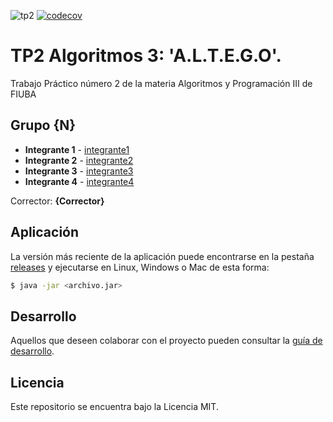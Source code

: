 ![tp2](https://github.com/mpiligaddi/tp2_algo3/actions/workflows/build.yml/badge.svg) [![codecov](https://codecov.io/gh/mpiligaddi/tp2_algo3/branch/master/graph/badge.svg)](https://codecov.io/gh/mpiligaddi/tp2_algo3)

# TP2 Algoritmos 3: 'A.L.T.E.G.O'.

Trabajo Práctico número 2 de la materia Algoritmos y Programación III de FIUBA

## Grupo {N}

* **Integrante 1** - [integrante1](https://github.com/integrante1)
* **Integrante 2** - [integrante2](https://github.com/mpiligaddi)
* **Integrante 3** - [integrante3](https://github.com/integrante3)
* **Integrante 4** - [integrante4](https://github.com/integrante4)

Corrector: **{Corrector}**

## Aplicación

La versión más reciente de la aplicación puede encontrarse en la pestaña [releases](https://github.com/mpiligaddi/tp2_algo3/releases/latest) y ejecutarse en Linux, Windows o Mac de esta forma:

```bash
$ java -jar <archivo.jar>
```

## Desarrollo

Aquellos que deseen colaborar con el proyecto pueden consultar la [guía de desarrollo](./docs/Desarrollo.md).

## Licencia

Este repositorio se encuentra bajo la Licencia MIT.


